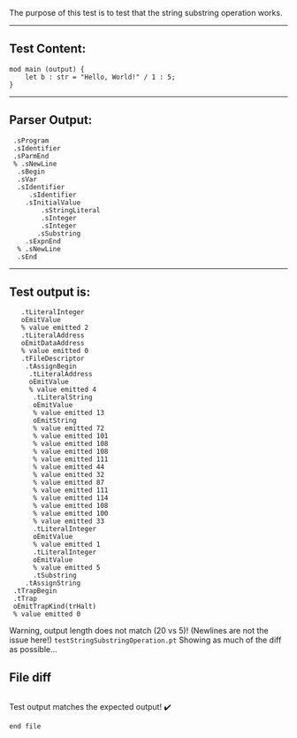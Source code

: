 The purpose of this test is to test that the string substring operation works.

-------------------------


Test Content: 
-------------------------
```
mod main (output) {
    let b : str = "Hello, World!" / 1 : 5;
}
```
------------------------


Parser Output: 
-------------------------
```
 .sProgram
 .sIdentifier
 .sParmEnd
 % .sNewLine
  .sBegin
  .sVar
  .sIdentifier
     .sIdentifier
    .sInitialValue
        .sStringLiteral
        .sInteger
        .sInteger
       .sSubstring
    .sExpnEnd
  % .sNewLine
  .sEnd

```
------------------------

Test output is: 
-------------------------
```
   .tLiteralInteger
   oEmitValue
   % value emitted 2
   .tLiteralAddress
   oEmitDataAddress
   % value emitted 0
   .tFileDescriptor
    .tAssignBegin
     .tLiteralAddress
     oEmitValue
     % value emitted 4
      .tLiteralString
      oEmitValue
      % value emitted 13
      oEmitString
      % value emitted 72
      % value emitted 101
      % value emitted 108
      % value emitted 108
      % value emitted 111
      % value emitted 44
      % value emitted 32
      % value emitted 87
      % value emitted 111
      % value emitted 114
      % value emitted 108
      % value emitted 100
      % value emitted 33
      .tLiteralInteger
      oEmitValue
      % value emitted 1
      .tLiteralInteger
      oEmitValue
      % value emitted 5
      .tSubstring
    .tAssignString
 .tTrapBegin
 .tTrap
 oEmitTrapKind(trHalt)
 % value emitted 0

```


Warning, output length does not match (20 vs 5)!  (Newlines are not the issue here!) `testStringSubstringOperation.pt`
Showing as much of the diff as possible...

File diff
-------------------------
```diff

```
Test output matches the expected output! :heavy_check_mark:

```
end file

